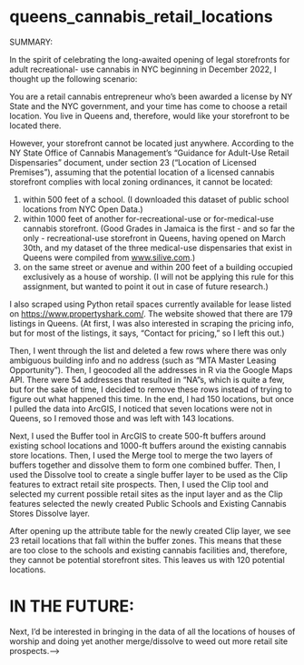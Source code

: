 # queens_cannabis_retail_locations

SUMMARY:

In the spirit of celebrating the long-awaited opening of legal storefronts for adult recreational-
use cannabis in NYC beginning in December 2022, I thought up the following
scenario:

You are a retail cannabis entrepreneur who’s been awarded a license by NY State and the
NYC government, and your time has come to choose a retail location. You live in Queens
and, therefore, would like your storefront to be located there.

However, your storefront cannot be located just anywhere. According to the NY State Office
of Cannabis Management’s “Guidance for Adult-Use Retail Dispensaries” document, under
section 23 (“Location of Licensed Premises”), assuming that the potential location of a
licensed cannabis storefront complies with local zoning ordinances, it cannot be located:
1) within 500 feet of a school. (I downloaded this dataset of public school locations
from NYC Open Data.)
2) within 1000 feet of another for-recreational-use or for-medical-use cannabis
storefront. (Good Grades in Jamaica is the first - and so far the only - recreational-use
storefront in Queens, having opened on March 30th, and my dataset of the three
medical-use dispensaries that exist in Queens were compiled from www.silive.com.)
3) on the same street or avenue and within 200 feet of a building occupied exclusively
as a house of worship. (I will not be applying this rule for this assignment, but wanted
to point it out in case of future research.)

I also scraped using Python retail spaces currently available for lease listed on
https://www.propertyshark.com/. The website showed that there are 179 listings in Queens.
(At first, I was also interested in scraping the pricing info, but for most of the listings, it says,
“Contact for pricing,” so I left this out.) 

Then, I went through the list and deleted a few rows
where there was only ambiguous building info and no address (such as “MTA Master Leasing
Opportunity”). Then, I geocoded all the addresses in R via the Google Maps API. There were
54 addresses that resulted in “NA”s, which is quite a few, but for the sake of time, I decided to
remove these rows instead of trying to figure out what happened this time. In the end, I had
150 locations, but once I pulled the data into ArcGIS, I noticed that seven locations were not
in Queens, so I removed those and was left with 143 locations.

Next, I used the Buffer tool in ArcGIS to create 500-ft buffers around existing school
locations and 1000-ft buffers around the existing cannabis store locations. Then, I used the
Merge tool to merge the two layers of buffers together and dissolve them to form one
combined buffer. Then, I used the Dissolve tool to create a single buffer layer to be used as
the Clip features to extract retail site prospects. Then, I used the Clip tool and selected my
current possible retail sites as the input layer and as the Clip features selected the newly
created Public Schools and Existing Cannabis Stores Dissolve layer.

After opening up the attribute table for the newly created Clip layer, we see 23 retail
locations that fall within the buffer zones. This means that these are too close to the schools
and existing cannabis facilities and, therefore, they cannot be potential storefront sites. This
leaves us with 120 potential locations.

# IN THE FUTURE:

Next, I’d be interested in bringing in the data of all the locations of houses of worship and
doing yet another merge/dissolve to weed out more retail site prospects.-->
